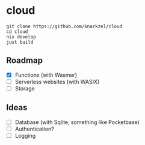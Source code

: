 # cloud

```
git clone https://github.com/knarkzel/cloud
cd cloud
nix develop
just build
```

## Roadmap

- [x] Functions (with Wasmer)
- [ ] Serverless websites (with WASIX)
- [ ] Storage

## Ideas

- [ ] Database (with Sqlite, something like Pocketbase)
- [ ] Authentication?
- [ ] Logging

